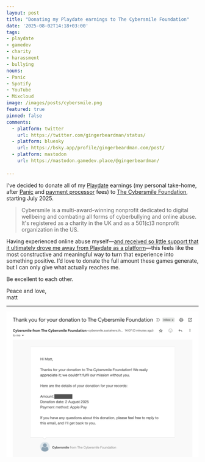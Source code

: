 ```yaml
---
layout: post
title: "Donating my Playdate earnings to The Cybersmile Foundation"
date: '2025-08-02T14:18+03:00'
tags:
- playdate
- gamedev
- charity
- harassment
- bullying
nouns:
- Panic
- Spotify
- YouTube
- Mixcloud
image: /images/posts/cybersmile.png
featured: true
pinned: false
comments:
  - platform: twitter
    url: https://twitter.com/gingerbeardman/status/
  - platform: bluesky
    url: https://bsky.app/profile/gingerbeardman.com/post/
  - platform: mastodon
    url: https://mastodon.gamedev.place/@gingerbeardman/

---
```


I’ve decided to donate all of my [Playdate](https://play.date) earnings (my personal take-home, after [Panic](https://panic.com) and [payment processor](https://stripe.com) fees) to [The Cybersmile Foundation](https://www.cybersmile.org), starting July 2025.

> Cybersmile is a multi-award-winning nonprofit dedicated to digital wellbeing and combating all forms of cyberbullying and online abuse. It's registered as a charity in the UK and as a 501(c)3 nonprofit organization in the US.

Having experienced online abuse myself—[and received so little support that it ultimately drove me away from Playdate as a platform](/2025/04/15/when-playdate-stopped-being-fun/)—this feels like the most constructive and meaningful way to turn that experience into something positive. I’d love to donate the full amount these games generate, but I can only give what actually reaches me.

Be excellent to each other.

Peace and love,  
matt

----

![IMG](/images/posts/cybersmile.png "Receipt for donation to The Cybersmile Foundation")
